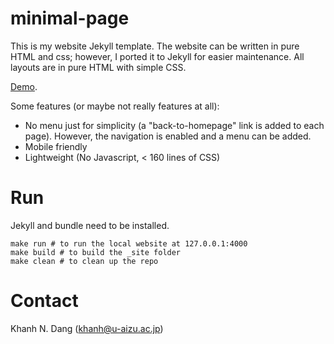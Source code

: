 # minimal-page

This is my website Jekyll template. The website can be written in pure HTML and css; however, I ported it to Jekyll for easier maintenance.
All layouts are in pure HTML with simple CSS.

[Demo](https://khanhdang.github.io/minimal-page/).

Some features (or maybe not really features at all):
- No menu just for simplicity (a "back-to-homepage" link is added to each page). However, the navigation is enabled and a menu can be added.
- Mobile friendly
- Lightweight (No Javascript, < 160 lines of CSS) 

# Run

Jekyll and bundle need to be installed.
```
make run # to run the local website at 127.0.0.1:4000
make build # to build the _site folder
make clean # to clean up the repo
```

# Contact

Khanh N. Dang (khanh@u-aizu.ac.jp)
